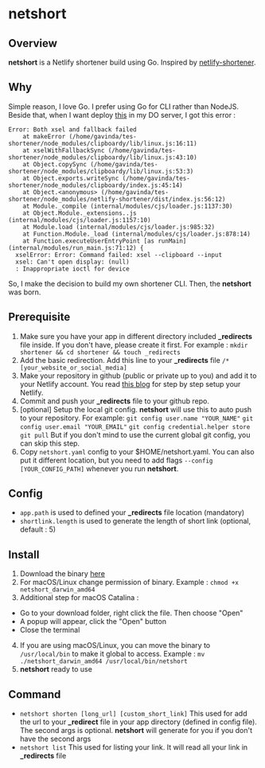# netshort

## Overview

**netshort** is a Netlify shortener build using Go. Inspired by [netlify-shortener](https://github.com/kentcdodds/netlify-shortener).

## Why

Simple reason, I love Go. I prefer using Go for CLI rather than NodeJS. Beside that, when I want deploy [this](https://github.com/kentcdodds/netlify-shortener) in my DO server, I got this error :

```
Error: Both xsel and fallback failed
    at makeError (/home/gavinda/tes-shortener/node_modules/clipboardy/lib/linux.js:16:11)
    at xselWithFallbackSync (/home/gavinda/tes-shortener/node_modules/clipboardy/lib/linux.js:43:10)
    at Object.copySync (/home/gavinda/tes-shortener/node_modules/clipboardy/lib/linux.js:53:3)
    at Object.exports.writeSync (/home/gavinda/tes-shortener/node_modules/clipboardy/index.js:45:14)
    at Object.<anonymous> (/home/gavinda/tes-shortener/node_modules/netlify-shortener/dist/index.js:56:12)
    at Module._compile (internal/modules/cjs/loader.js:1137:30)
    at Object.Module._extensions..js (internal/modules/cjs/loader.js:1157:10)
    at Module.load (internal/modules/cjs/loader.js:985:32)
    at Function.Module._load (internal/modules/cjs/loader.js:878:14)
    at Function.executeUserEntryPoint [as runMain] (internal/modules/run_main.js:71:12) {
  xselError: Error: Command failed: xsel --clipboard --input
  xsel: Can't open display: (null)
  : Inappropriate ioctl for device
```
So, I make the decision to build my own shortener CLI. Then, the **netshort** was born.

## Prerequisite

1. Make sure you have your app in different directory included **_redirects** file inside. If you don't have, please create it first. For example :
`mkdir shortener && cd shortener && touch _redirects`
1. Add the basic redirection. Add this line to your **_redirects** file
`/*             [your_website_or_social_media]`
1. Make your repository in github (public or private up to you) and add it to your Netlify account. You read [this blog](https://www.netlify.com/blog/2016/10/27/a-step-by-step-guide-deploying-a-static-site-or-single-page-app/) for step by step setup your Netlify.
1. Commit and push your **_redirects** file to your github repo.
1. [optional] Setup the local git config. **netshort** will use this to auto push to your repository. For example:
`git config user.name "YOUR_NAME"`
`git config user.email "YOUR_EMAIL"`
`git config credential.helper store`
`git pull`
But if you don't mind to use the current global git config, you can skip this step.
1. Copy `netshort.yaml` config to your $HOME/netshort.yaml. You can also put it different location, but you need to add flags `--config [YOUR_CONFIG_PATH]` whenever you run **netshort**.

## Config

- `app.path` is used to defined your **_redirects** file location (mandatory)
- `shortlink.length` is used to generate the length of short link (optional, default : 5)

## Install

1. Download the binary [here](https://github.com/rabbitmeow/netshort/releases)
2. For macOS/Linux change permission of binary. Example :
`chmod +x netshort_darwin_amd64`
3. Additional step for macOS Catalina :

- Go to your download folder, right click the file. Then choose "Open"
- A popup will appear, click the "Open" button
- Close the terminal

4. If you are using macOS/Linux, you can move the binary to `/usr/local/bin` to make it global to access. Example :
`mv ./netshort_darwin_amd64 /usr/local/bin/netshort`
5. **netshort** ready to use

## Command

- `netshort shorten [long_url] [custom_short_link]`
This used for add the url to your **_redirect** file in your app directory (defined in config file). The second args is optional. **netshort** will generate for you if you don't have the second args
- `netshort list`
This used for listing your link. It will read all your link in **_redirects** file
